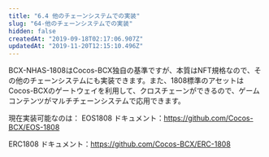 ```yaml
---
title: "6.4 他のチェーンシステムでの実装"
slug: "64-他のチェーンシステムでの実装"
hidden: false
createdAt: "2019-09-18T02:17:06.907Z"
updatedAt: "2019-11-20T12:15:10.496Z"
---
```

BCX-NHAS-1808はCocos-BCX独自の基準ですが、本質はNFT規格なので、その他のチェーンシステムにも実装できます。また、1808標準のアセットはCocos-BCXのゲートウェイを利用して、クロスチェーンができるので、ゲームコンテンツがマルチチェーンシステムで応用できます。

現在実装可能なのは：
EOS1808
ドキュメント：https://github.com/Cocos-BCX/EOS-1808

ERC1808
ドキュメント：https://github.com/Cocos-BCX/ERC-1808